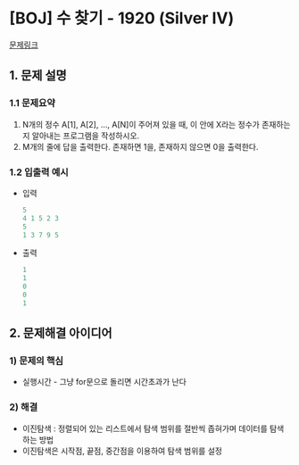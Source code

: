 # [BOJ] 수 찾기 - 1920 (Silver IV)

[문제링크](https://www.acmicpc.net/problem/1920)

## 1. 문제 설명
### 1.1 문제요약

1. N개의 정수 A[1], A[2], …, A[N]이 주어져 있을 때, 이 안에 X라는 정수가 존재하는지 알아내는 프로그램을 작성하시오.
2. M개의 줄에 답을 출력한다. 존재하면 1을, 존재하지 않으면 0을 출력한다.

### 1.2 입출력 예시

- 입력

  ```python
  5
  4 1 5 2 3
  5
  1 3 7 9 5
  ```

- 출력

  ```python
  1
  1
  0
  0
  1
  ```

## 2. 문제해결 아이디어
### 1) 문제의 핵심
- 실행시간 - 그냥 for문으로 돌리면 시간초과가 난다


### 2) 해결

- 이진탐색 : 정렬되어 있는 리스트에서 탐색 범위를 절반씩 좁혀가며 데이터를 탐색하는 방법
- 이진탐색은 시작점, 끝점, 중간점을 이용하여 탐색 범위를 설정